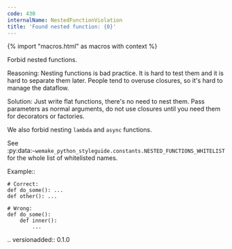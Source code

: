 ```yaml
---
code: 430
internalName: NestedFunctionViolation
title: 'Found nested function: {0}'
---
```


{% import "macros.html" as macros with context %}

Forbid nested functions.

Reasoning: Nesting functions is bad practice. It is hard to test them
and it is hard to separate them later. People tend to overuse closures,
so it's hard to manage the dataflow.

Solution: Just write flat functions, there's no need to nest them. Pass
parameters as normal arguments, do not use closures until you need them
for decorators or factories.

We also forbid nesting `lambda` and `async` functions.

See
:py:data:`~wemake_python_styleguide.constants.NESTED_FUNCTIONS_WHITELIST`
for the whole list of whitelisted names.

Example::

    # Correct:
    def do_some(): ...
    def other(): ...
    
    # Wrong:
    def do_some():
        def inner():
            ...

.. versionadded:: 0.1.0